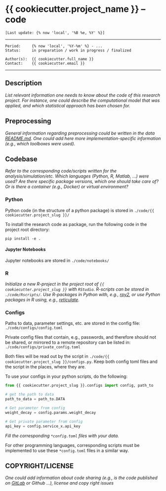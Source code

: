 # {{ cookiecutter.project_name }} – **code**

`[Last update: {% now 'local', '%B %e, %Y' %}]`

***
    Period:     {% now 'local', '%Y-%m' %} - ...
    Status:     in preparation / work in progress / finalized

    Author(s):  {{ cookiecutter.full_name }}
    Contact:    {{ cookiecutter.email }}

***

## Description

*List relevant information one needs to know about the code of this research project.
For instance, one could describe the computational model that was applied,
and which statistical approach has been chosen for.*

## Preprocessing

*General information regarding preprocessing could be written in the data [README.md](../data/README.md).
One could add here more implementation-specific information (e.g., which toolboxes were used).*

## Codebase

*Refer to the corresponding code/scripts written for the analysis/simulation/etc.
Which languages (Python, R, Matlab, ...) were used? Are there specific package versions,
which one should take care of? Or is there a container (e.g., Docker) or virtual environment?*

### Python
Python code (in the structure of a python package) is stored in `./code/{{ cookiecutter.project_slug }}/`

To install the research code as package, run the following code in the project root directory:

```shell
pip install -e .
```

#### Jupyter Notebooks
Jupyter notebooks are stored in `./code/notebooks/`

### R
*Initialize a new R-project in the project root of `{{ cookiecutter.project_slug }}` with `RStudio`.
R-scripts can be stored in `./code/Rscripts/`.
Use R-packages in Python with, e.g., [rpy2](https://rpy2.github.io/), or use Python packages in R using,
e.g., [reticulate](https://rstudio.github.io/reticulate/)*.

### Configs

Paths to data, parameter settings, etc. are stored in the config file: `./code/configs/config.toml`

Private config files that contain, e.g., passwords, and therefore should not be shared,
or mirrored to a remote repository can be listed in: `./code/configs/private_config.toml`

Both files will be read out by the script in `./code/{{ cookiecutter.project_slug }}/configs.py`.
Keep both config toml files and the script in the places, where they are.

To use your configs in your python scripts, do the following:

```python
from {{ cookiecutter.project_slug }}.configs import config, path_to

# get the path to data
path_to_data = path_to.DATA

# Get parameter from config
weight_decay = config.params.weight_decay

# Get private parameter from config
api_key = config.service_x.api_key
```
*Fill the corresponding `*config.toml` files with your data.*

For other programming languages, corresponding scripts must be implemented to use these `*config.toml` files in a similar way.

## COPYRIGHT/LICENSE

*One could add information about code sharing
(e.g., is the code published on [GitLab](https://gitlab.gwdg.de/users/sign_in) or Github ...),
license and copy right issues*
